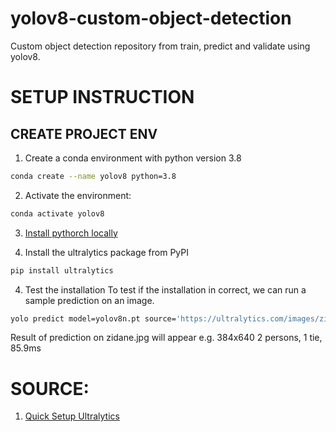 # yolov8-custom-object-detection

Custom object detection repository from train, predict and validate using yolov8.

# SETUP INSTRUCTION

## CREATE PROJECT ENV

1. Create a conda environment with python version 3.8

```bash
conda create --name yolov8 python=3.8
```

2. Activate the environment:

```bash
conda activate yolov8
```

3. [Install pythorch locally](https://pytorch.org/get-started/locally/)

4. Install the ultralytics package from PyPI

```bash
pip install ultralytics
```

4. Test the installation
   To test if the installation in correct, we can run a sample prediction on an image.

```bash
yolo predict model=yolov8n.pt source='https://ultralytics.com/images/zidane.jpg'
```

Result of prediction on zidane.jpg will appear e.g. 384x640 2 persons, 1 tie, 85.9ms

# SOURCE:

1. [Quick Setup Ultralytics](https://docs.ultralytics.com/quickstart/#conda-docker-image)
